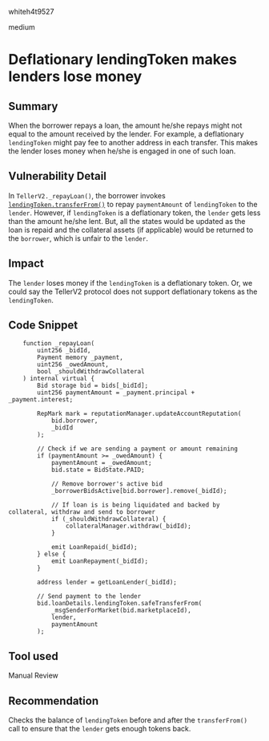 whiteh4t9527

medium

# Deflationary lendingToken makes lenders lose money

## Summary
When the borrower repays a loan, the amount he/she repays might not equal to the amount received by the lender. For example, a deflationary `lendingToken` might pay fee to another address in each transfer. This makes the lender loses money when he/she is engaged in one of such loan.

## Vulnerability Detail
In `TellerV2._repayLoan()`, the borrower invokes [`lendingToken.transferFrom()`](https://github.com/sherlock-audit/2023-03-teller/blob/main/teller-protocol-v2/packages/contracts/contracts/TellerV2.sol#L747) to repay `paymentAmount` of `lendingToken` to the `lender`. However, if `lendingToken` is a deflationary token, the `lender` gets less than the amount he/she lent. But, all the states would be updated as the loan is repaid and the collateral assets (if applicable) would be returned to the `borrower`, which is unfair to the `lender`.

## Impact
The `lender` loses money if the `lendingToken` is a deflationary token. Or, we could say the TellerV2 protocol does not support deflationary tokens as the `lendingToken`.

## Code Snippet
```solidity
    function _repayLoan(
        uint256 _bidId,
        Payment memory _payment,
        uint256 _owedAmount,
        bool _shouldWithdrawCollateral
    ) internal virtual {
        Bid storage bid = bids[_bidId];
        uint256 paymentAmount = _payment.principal + _payment.interest;

        RepMark mark = reputationManager.updateAccountReputation(
            bid.borrower,
            _bidId
        );

        // Check if we are sending a payment or amount remaining
        if (paymentAmount >= _owedAmount) {
            paymentAmount = _owedAmount;
            bid.state = BidState.PAID;

            // Remove borrower's active bid
            _borrowerBidsActive[bid.borrower].remove(_bidId);

            // If loan is is being liquidated and backed by collateral, withdraw and send to borrower
            if (_shouldWithdrawCollateral) {
                collateralManager.withdraw(_bidId);
            }

            emit LoanRepaid(_bidId);
        } else {
            emit LoanRepayment(_bidId);
        }

        address lender = getLoanLender(_bidId);

        // Send payment to the lender
        bid.loanDetails.lendingToken.safeTransferFrom(
            _msgSenderForMarket(bid.marketplaceId),
            lender,
            paymentAmount
        );
```
## Tool used

Manual Review

## Recommendation
Checks the balance of `lendingToken` before and after the `transferFrom()` call to ensure that the `lender` gets enough tokens back.
